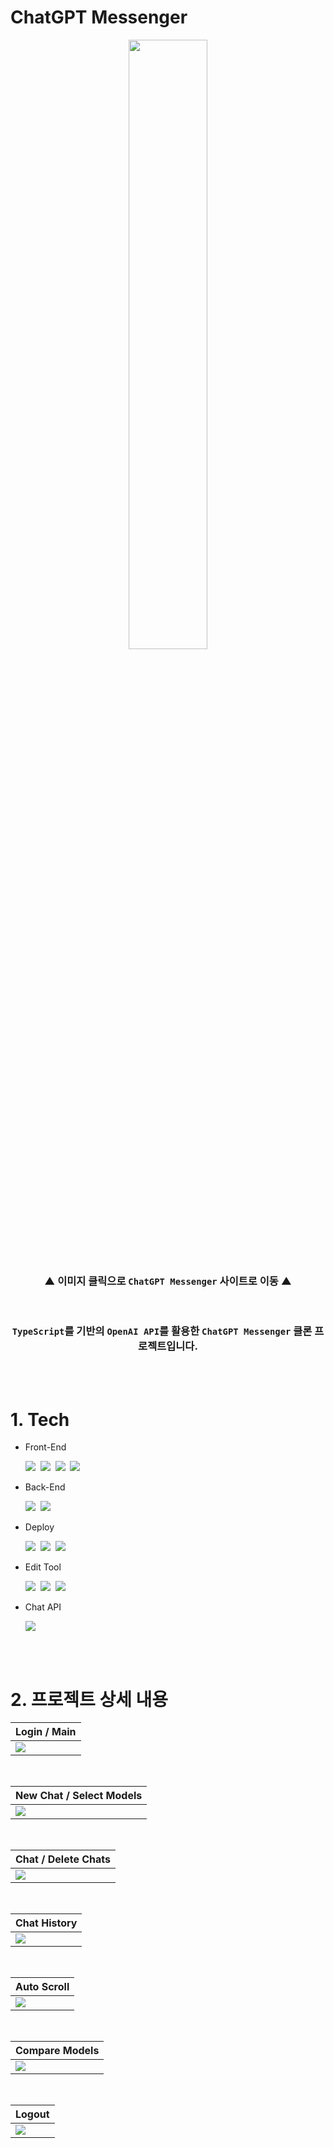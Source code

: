 # ChatGPT Messenger

<div align='center'>
<a href='https://chatgpt-messenger-hyungjinhan.vercel.app/'>
<img width='50%' src="./public/chatGpt.svg">
</a>

<br>

### ▲ 이미지 클릭으로 `ChatGPT Messenger` 사이트로 이동 ▲

</div>

<br>

<div align='center'>

### `TypeScript`를 기반의 `OpenAI API`를 활용한 `ChatGPT Messenger` 클론 프로젝트입니다.

</div>

<br><br>

# 1. Tech

- Front-End
  <br>

  <img src="https://img.shields.io/badge/JavaScript-F7DF1E?style=for-the-badge&logo=JavaScript&logoColor=424242">&nbsp;
  <img src="https://img.shields.io/badge/TypeScript-3178C6?style=for-the-badge&logo=TypeScript&logoColor=white">&nbsp;
  <img src="https://img.shields.io/badge/Next.js-000000?style=for-the-badge&logo=Next.js&logoColor=white">&nbsp;
  <img src="https://img.shields.io/badge/Tailwind CSS-06B6D4?style=for-the-badge&logo=Tailwind CSS&logoColor=white">

- Back-End
  <br>

  <img src="https://img.shields.io/badge/Node.js-339933?style=for-the-badge&logo=Node.js&logoColor=white">&nbsp;
  <img src="https://img.shields.io/badge/Firebase-FFCA28?style=for-the-badge&logo=Firebase&logoColor=black">

- Deploy
  <br>

  <img src="https://img.shields.io/badge/Vercel-000000?style=for-the-badge&logo=Vercel&logoColor=white">&nbsp;
  <img src="https://img.shields.io/badge/Firebase-FFCA28?style=for-the-badge&logo=Firebase&logoColor=black">&nbsp;
  <img src="https://img.shields.io/badge/Google Cloud-4285F4?style=for-the-badge&logo=Google Cloud&logoColor=white">

- Edit Tool
  <br>

  <img src="https://img.shields.io/badge/Visual Studio Code-007ACC?style=for-the-badge&logo=Visual Studio Code&logoColor=white">&nbsp;
  <img src="https://img.shields.io/badge/Git-F05032?style=for-the-badge&logo=Git&logoColor=white">&nbsp;
  <img src="https://img.shields.io/badge/GitHub-181717?style=for-the-badge&logo=GitHub&logoColor=white">

- Chat API
  <br>

  <img src="https://img.shields.io/badge/OpenAI-412991?style=for-the-badge&logo=OpenAI&logoColor=white">

<br><br>

# 2. 프로젝트 상세 내용

<div align='center'>

| Login / Main                                     |
| ------------------------------------------------ |
| <img src="./public/projectScreen/loginMain.gif"> |

<br>

| New Chat / Select Models                               |
| ------------------------------------------------------ |
| <img src="./public/projectScreen/newChatModelsel.gif"> |

<br>

| Chat / Delete Chats                            |
| ---------------------------------------------- |
| <img src="./public/projectScreen/chatDel.gif"> |

<br>

| Chat History                                   |
| ---------------------------------------------- |
| <img src="./public/projectScreen/preChat.gif"> |

<br>

| Auto Scroll                                       |
| ------------------------------------------------- |
| <img src="./public/projectScreen/autoScroll.gif"> |

<br>

| Compare Models                                      |
| --------------------------------------------------- |
| <img src="./public/projectScreen/compareModel.gif"> |

<br>

| Logout                                        |
| --------------------------------------------- |
| <img src="./public/projectScreen/logout.gif"> |

</div>
